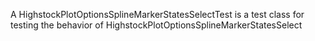 A HighstockPlotOptionsSplineMarkerStatesSelectTest is a test class for testing the behavior of HighstockPlotOptionsSplineMarkerStatesSelect